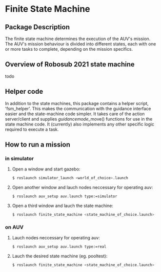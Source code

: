 # Finite State Machine

## Package Description

The finite state machine determines the execution of the AUV's mission. The AUV's mission behaviour is divided into different states, each with one or more tasks to complete, depending on the mission specifics. 

## Overview of Robosub 2021 state machine

todo

## Helper code

In addition to the state machines, this package contains a helper script, 'fsm_helper'. This makes the communication with the guidance interface
easier and the state-machine code simpler. It takes care of the action server/client and supplies *guidancemode*_move() functions for use in the state machine code. It (currently) also implements any other specific logic required to execute a task.


## How to run a mission 

### in simulator

1. Open a window and start gazebo:
	```bash
	$ roslaunch simulator_launch <world_of_choice>.launch
	```

2. Open another window and lauch nodes neccessary for operating auv:
	```bash
	$ roslaunch auv_setup auv.launch type:=simulator 
	```

3. Open a third window and lauch the state machine: 
	```bash
	$ roslaunch finite_state_machine <state_machine_of_choice.launch>
	```

### on AUV

1. Lauch nodes neccessary for operating auv:
	```bash
	$ roslaunch auv_setup auv.launch type:=real
	```

1. Lauch the desired state machine (eg. pooltest): 
	```bash
	$ roslaunch finite_state_machine <state_machine_of_choice.launch>
	```